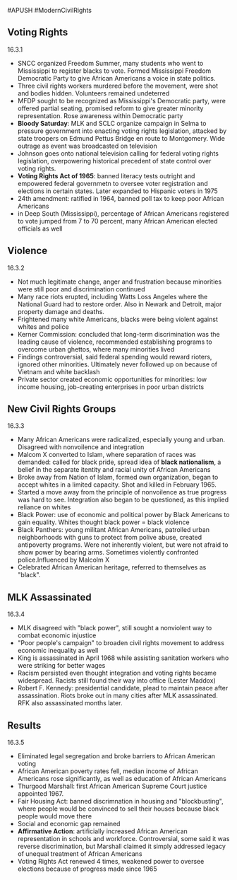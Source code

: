 #APUSH #ModernCivilRights 

## Voting Rights

16.3.1

- SNCC organized Freedom Summer, many students who went to Mississippi to register blacks to vote. Formed Mississippi Freedom Democratic Party to give African Americans a voice in state politics.
- Three civil rights workers murdered before the movement, were shot and bodies hidden. Volunteers remained undeterred
- MFDP sought to be recognized as Mississippi's Democratic party, were offered partial seating, promised reform to give greater minority representation. Rose awareness within Democratic party
- **Bloody Saturday**: MLK and SCLC organize campaign in Selma to pressure government into enacting voting rights legislation, attacked by state troopers on Edmund Pettus Bridge en route to Montgomery. Wide outrage as event was broadcasted on television
- Johnson goes onto national television calling for federal voting rights legislation, overpowering historical precedent of state control over voting rights.
- **Voting Rights Act of 1965**: banned literacy tests outright and empowered federal governmetn to oversee voter registration and elections in certain states. Later expanded to Hispanic voters in 1975
- 24th amendment: ratified in 1964, banned poll tax to keep poor African Americans
- in Deep South (Mississippi), percentage of African Americans registered to vote jumped from 7 to 70 percent, many African American elected officials as well

## Violence

16.3.2

- Not much legitimate change, anger and frustration because minorities were still poor and discrimination continued
- Many race riots erupted, including Watts Loss Angeles where the National Guard had to restore order. Also in Newark and Detroit, major property damage and deaths. 
- Frightened many white Americans, blacks were being violent against whites and police
- Kerner Commission: concluded that long-term discrimination was the leading cause of violence, recommended establishing programs to overcome urban ghettos, where many minorities lived
- Findings controversial, said federal spending would reward rioters, ignored other minorities. Ultimately never followed up on because of Vietnam and white backlash
- Private sector created economic opportunities for minorities: low income housing, job-creating enterprises in poor urban districts

## New Civil Rights Groups

16.3.3

- Many African Americans were radicalized, especially young and urban. Disagreed with nonvoilence and integration
- Malcom X converted to Islam, where separation of races was demanded: called for black pride, spread idea of **black nationalism**, a belief in the separate itentity and racial unity of African Americans
- Broke away from Nation of Islam, formed own organization, began to accept whites in a limited capacity. Shot and killed in February 1965. 
- Started a move away from the principle of nonvoilence as true progress was hard to see. Integration also began to be questioned, as this implied reliance on whites
- Black Power: use of economic and political power by Black Americans to gain equality. Whites thought black power = black violence
- Black Panthers: young militant African Americans, patrolled urban neighborhoods with guns to protect from polive abuse, created antipoverty programs. Were not inherently violent, but were not afraid to show power by bearing arms. Sometimes violently confronted police.Influenced by Malcolm X
- Celebrated African American heritage, referred to themselves as "black".

## MLK Assassinated

 16.3.4

- MLK disagreed with "black power", still sought a nonviolent way to combat economic injustice
- "Poor people's campaign" to broaden civil rights movement to address economic inequality as well
- King is assassinated in April 1968 while assisting sanitation workers who were striking for better wages 
- Racism persisted even thought integration and voting rights became widespread. Racists still found their way into office (Lester Maddox)
- Robert F. Kennedy: presidential candidate, plead to maintain peace after assassination. Riots broke out in many cities after MLK assassinated. RFK also assassinated months later. 

## Results

16.3.5

- Eliminated legal segregation and broke barriers to African American voting
- African American poverty rates fell, median income of African Americans rose significantly, as well as education of African Americans
- Thurgood Marshall: first African American Supreme Court justice appointed 1967. 
- Fair Housing Act: banned discrimnation in housing and "blockbusting", where people would be convinced to sell their houses because black people would move there
- Social and economic gap remained
- **Affirmative Action**: artificially increased African American representation in schools and workforce. Controversial, some said it was reverse discrimination, but Marshall claimed it simply addressed legacy of unequal treatment of African Americans
- Voting Rights Act renewed 4 times, weakened power to oversee elections because of progress made since 1965
